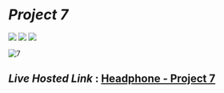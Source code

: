# _Project 7_
<img src="https://img.shields.io/badge/Project%207-Headphones%20-brightgreen">&nbsp;<img src="https://img.shields.io/badge/Used-HTML5-orange">&nbsp;<img src="https://img.shields.io/badge/Used-CSS3-blue">

![7](https://user-images.githubusercontent.com/91872149/181842988-a0941116-effc-4104-a431-b948b30ab46b.png)

## _Live Hosted Link_ : [Headphone - Project 7](https://live-class-assignment-07.netlify.app/)
